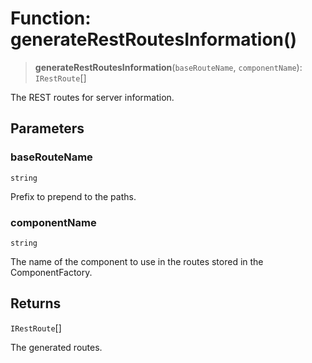 # Function: generateRestRoutesInformation()

> **generateRestRoutesInformation**(`baseRouteName`, `componentName`): `IRestRoute`[]

The REST routes for server information.

## Parameters

### baseRouteName

`string`

Prefix to prepend to the paths.

### componentName

`string`

The name of the component to use in the routes stored in the ComponentFactory.

## Returns

`IRestRoute`[]

The generated routes.
